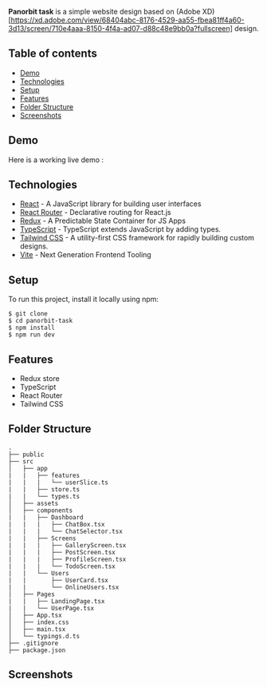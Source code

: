 **Panorbit task** is a simple website design based on (Adobe XD)[https://xd.adobe.com/view/68404abc-8176-4529-aa55-fbea81ff4a60-3d13/screen/710e4aaa-8150-4f4a-ad07-d88c48e9bb0a?fullscreen] design.

## Table of contents
* [Demo](#demo)
* [Technologies](#technologies)
* [Setup](#setup)
* [Features](#features)
* [Folder Structure](#folder-structure)
* [Screenshots](#screenshots)

## Demo
Here is a working live demo :  

## Technologies
* [React](https://reactjs.org/) - A JavaScript library for building user interfaces
* [React Router](https://reactrouter.com/) - Declarative routing for React.js
* [Redux](https://redux.js.org/) - A Predictable State Container for JS Apps
* [TypeScript](https://www.typescriptlang.org/) - TypeScript extends JavaScript by adding types.
* [Tailwind CSS](https://tailwindcss.com/) - A utility-first CSS framework for rapidly building custom designs.
* [Vite](https://vitejs.dev/) - Next Generation Frontend Tooling


## Setup
To run this project, install it locally using npm:

```
$ git clone
$ cd panorbit-task
$ npm install
$ npm run dev
```

## Features
* Redux store
* TypeScript
* React Router
* Tailwind CSS

## Folder Structure
```
.
├── public
├── src
│   ├── app
|   |   ├── features
|   |   |   └── userSlice.ts
|   |   ├── store.ts
|   |   └── types.ts
│   ├── assets
│   ├── components
|   |   ├── Dashboard
|   |   |   ├── ChatBox.tsx
|   |   |   └── ChatSelector.tsx
|   |   ├── Screens
|   |   |   ├── GalleryScreen.tsx
|   |   |   ├── PostScreen.tsx
|   |   |   ├── ProfileScreen.tsx
|   |   |   └── TodoScreen.tsx
|   |   └── Users
|   |       ├── UserCard.tsx
|   |       └── OnlineUsers.tsx
│   ├── Pages
|   |   ├── LandingPage.tsx
|   |   └── UserPage.tsx
│   ├── App.tsx
│   ├── index.css
│   ├── main.tsx
│   └── typings.d.ts
├── .gitignore
├── package.json

```

## Screenshots

 



